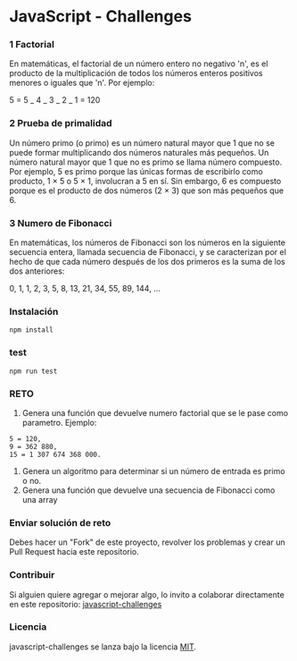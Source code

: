 # JavaScript - Challenges

### 1 Factorial

En matemáticas, el factorial de un número entero no negativo 'n', es el producto de la multiplicación de todos los números enteros positivos menores o iguales que 'n'. Por ejemplo:

5 = 5 _ 4 _ 3 _ 2 _ 1 = 120

### 2 Prueba de primalidad

Un número primo (o primo) es un número natural mayor que 1 que no se puede formar multiplicando dos números naturales más pequeños. Un número natural mayor que 1 que no es primo se llama número compuesto. Por ejemplo, 5 es primo porque las únicas formas de escribirlo como producto, 1 × 5 o 5 × 1, involucran a 5 en sí. Sin embargo, 6 es compuesto porque es el producto de dos números (2 × 3) que son más pequeños que 6.

### 3 Numero de Fibonacci

En matemáticas, los números de Fibonacci son los números en la siguiente secuencia entera, llamada secuencia de Fibonacci, y se caracterizan por el hecho de que cada número después de los dos primeros es la suma de los dos anteriores:

0, 1, 1, 2, 3, 5, 8, 13, 21, 34, 55, 89, 144, ...

### Instalación

```
npm install
```

### test

```
npm run test
```

### RETO

1. Genera una función que devuelve numero factorial que se le pase como parametro. Ejemplo:

```
5 = 120,
9 = 362 880,
15 = 1 307 674 368 000.
```

1. Genera un algoritmo para determinar si un número de entrada es primo o no.
2. Genera una función que devuelve una secuencia de Fibonacci como una array

### Enviar solución de reto

Debes hacer un "Fork" de este proyecto, revolver los problemas y crear un Pull Request hacia este repositorio.

### Contribuir

Si alguien quiere agregar o mejorar algo, lo invito a colaborar directamente en este repositorio: [javascript-challenges](https://github.com/platzimaster/gndx/javascript-challenges)

### Licencia

javascript-challenges se lanza bajo la licencia [MIT](https://opensource.org/licenses/MIT).
